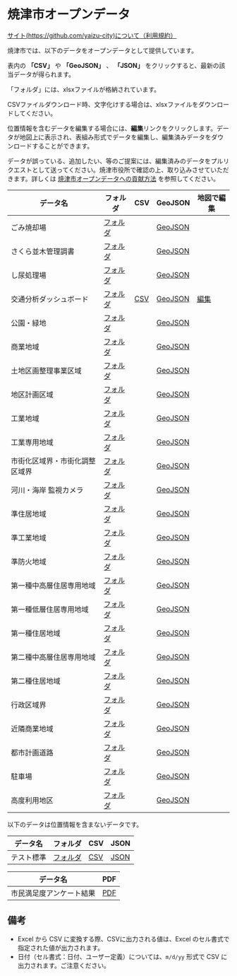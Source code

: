 # 焼津市オープンデータ

[サイト(https://github.com/yaizu-city)について（利用規約）](https://github.com/yaizu-city)

焼津市では、以下のデータをオープンデータとして提供しています。

表内の **「CSV」** や **「GeoJSON」** 、 **「JSON」** をクリックすると、最新の該当データが得られます。

「フォルダ」には、xlsxファイルが格納されています。

CSVファイルダウンロード時、文字化けする場合は、xlsxファイルをダウンロードしてください。

位置情報を含むデータを編集する場合には、**編集**リンクをクリックします。データが地図上に表示され、表組み形式でデータを編集し、編集済みデータをダウンロードすることができます。

データが誤っている、追加したい、等のご提案には、編集済みのデータをプルリクエストとして送ってください。焼津市役所で確認の上、取り込みさせていただきます。詳しくは [焼津市オープンデータへの貢献方法](CONTRIBUTING.md) を参照してください。

| データ名 | フォルダ | CSV | GeoJSON | 地図で編集 |
| --- | --- | --- | --- | --- |
| ごみ焼却場 | [フォルダ](https://github.com/yaizu-city/opendata/tree/main/data/garbagePlant) | | [GeoJSON](https://yaizu-city.github.io/opendata/garbagePlant/data.geojson) | |
| さくら並木管理調書 | [フォルダ](https://github.com/yaizu-city/opendata/tree/main/data/cherryTreeManagement) | | [GeoJSON](https://yaizu-city.github.io/opendata/cherryTreeManagement/data.geojson) | |
| し尿処理場 | [フォルダ](https://github.com/yaizu-city/opendata/tree/main/data/sewageTreatmentPlant) | | [GeoJSON](https://yaizu-city.github.io/opendata/sewageTreatmentPlant/data.geojson) | |
| 交通分析ダッシュボード | [フォルダ](https://github.com/yaizu-city/opendata/tree/main/data/trafficAnalysisDashboard) | [CSV](https://yaizu-city.github.io/opendata/trafficAnalysisDashboard/data.csv) |[GeoJSON](https://yaizu-city.github.io/opendata/trafficAnalysisDashboard/data.geojson) | [編集](https://geolonia.github.io/opendata-editor/?data=https://yaizu-city.github.io/opendata/trafficAnalysisDashboard/data.csv) |
| 公園・緑地 | [フォルダ](https://github.com/yaizu-city/opendata/tree/main/data/park) | | [GeoJSON](https://yaizu-city.github.io/opendata/park/data.geojson) | |
| 商業地域 | [フォルダ](https://github.com/yaizu-city/opendata/tree/main/data/commercialArea) | | [GeoJSON](https://yaizu-city.github.io/opendata/commercialArea/data.geojson) | |
| 土地区画整理事業区域 | [フォルダ](https://github.com/yaizu-city/opendata/tree/main/data/landProjectArea) | | [GeoJSON](https://yaizu-city.github.io/opendata/landProjectArea/data.geojson) | |
| 地区計画区域 | [フォルダ](https://github.com/yaizu-city/opendata/tree/main/data/districtPlanArea) | | [GeoJSON](https://yaizu-city.github.io/opendata/districtPlanArea/data.geojson) | |
| 工業地域 | [フォルダ](https://github.com/yaizu-city/opendata/tree/main/data/industrialArea) | | [GeoJSON](https://yaizu-city.github.io/opendata/industrialArea/data.geojson) | |
| 工業専用地域 | [フォルダ](https://github.com/yaizu-city/opendata/tree/main/data/industrialOnlyArea) | | [GeoJSON](https://yaizu-city.github.io/opendata/industrialOnlyArea/data.geojson) | |
| 市街化区域界・市街化調整区域界 | [フォルダ](https://github.com/yaizu-city/opendata/tree/main/data/urbanControlArea) | | [GeoJSON](https://yaizu-city.github.io/opendata/urbanControlArea/data.geojson) | |
| 河川・海岸 監視カメラ | [フォルダ](https://github.com/yaizu-city/opendata/tree/main/data/riverCamera) | | [GeoJSON](https://yaizu-city.github.io/opendata/riverCamera/data.geojson) | |
| 準住居地域 | [フォルダ](https://github.com/yaizu-city/opendata/tree/main/data/residentialAreaSub) | | [GeoJSON](https://yaizu-city.github.io/opendata/residentialAreaSub/data.geojson) | |
| 準工業地域 | [フォルダ](https://github.com/yaizu-city/opendata/tree/main/data/industrialAreaSub) | | [GeoJSON](https://yaizu-city.github.io/opendata/industrialAreaSub/data.geojson) | |
| 準防火地域 | [フォルダ](https://github.com/yaizu-city/opendata/tree/main/data/fireProtectionAreaSub) | | [GeoJSON](https://yaizu-city.github.io/opendata/fireProtectionAreaSub/data.geojson) | |
| 第一種中高層住居専用地域 | [フォルダ](https://github.com/yaizu-city/opendata/tree/main/data/cat1MediumHighResidentialArea) | | [GeoJSON](https://yaizu-city.github.io/opendata/cat1MediumHighResidentialArea/data.geojson) | |
| 第一種低層住居専用地域 | [フォルダ](https://github.com/yaizu-city/opendata/tree/main/data/cat1LowResidentialArea) | | [GeoJSON](https://yaizu-city.github.io/opendata/cat1LowResidentialArea/data.geojson) | |
| 第一種住居地域 | [フォルダ](https://github.com/yaizu-city/opendata/tree/main/data/cat1ResidentialArea) | | [GeoJSON](https://yaizu-city.github.io/opendata/cat1ResidentialArea/data.geojson) | |
| 第二種中高層住居専用地域 | [フォルダ](https://github.com/yaizu-city/opendata/tree/main/data/cat2MediumHighResidentialArea) | | [GeoJSON](https://yaizu-city.github.io/opendata/cat2MediumHighResidentialArea/data.geojson) | |
| 第二種住居地域 | [フォルダ](https://github.com/yaizu-city/opendata/tree/main/data/cat2ResidentialArea) | | [GeoJSON](https://yaizu-city.github.io/opendata/cat2ResidentialArea/data.geojson) | |
| 行政区域界 | [フォルダ](https://github.com/yaizu-city/opendata/tree/main/data/adminBoundary) | | [GeoJSON](https://yaizu-city.github.io/opendata/adminBoundary/data.geojson) | |
| 近隣商業地域 | [フォルダ](https://github.com/yaizu-city/opendata/tree/main/data/commercialAreaNeighbor) | | [GeoJSON](https://yaizu-city.github.io/opendata/commercialAreaNeighbor/data.geojson) | |
| 都市計画道路 | [フォルダ](https://github.com/yaizu-city/opendata/tree/main/data/cityPlanLoad) | | [GeoJSON](https://yaizu-city.github.io/opendata/cityPlanLoad/data.geojson) | |
| 駐車場 | [フォルダ](https://github.com/yaizu-city/opendata/tree/main/data/parking) | | [GeoJSON](https://yaizu-city.github.io/opendata/parking/data.geojson) | |
| 高度利用地区 | [フォルダ](https://github.com/yaizu-city/opendata/tree/main/data/highUseArea) | | [GeoJSON](https://yaizu-city.github.io/opendata/highUseArea/data.geojson) | |

以下のデータは位置情報を含まないデータです。

| データ名 | フォルダ | CSV | JSON |
| --- | --- | --- | --- |
| テスト標準 | [フォルダ](https://github.com/yaizu-city/opendata/tree/main/data/test_standard) | [CSV](https://yaizu-city.github.io/opendata/test_standard/data.csv) | [JSON](https://yaizu-city.github.io/opendata/test_standard/data.json) |


| データ名 | PDF |
| --- | --- |
| 市民満足度アンケート結果 | [PDF](https://github.com/yaizu-city/opendata/tree/main/data/citizen_satisfaction_questionnaire_result) |
## 備考
- Excel から CSV に変換する際、CSVに出力される値は、Excel のセル書式で指定された値が出力されます。
- 日付（セル書式：日付、ユーザー定義）については、`m/d/yy` 形式で CSV に出力されます。ご注意ください。
